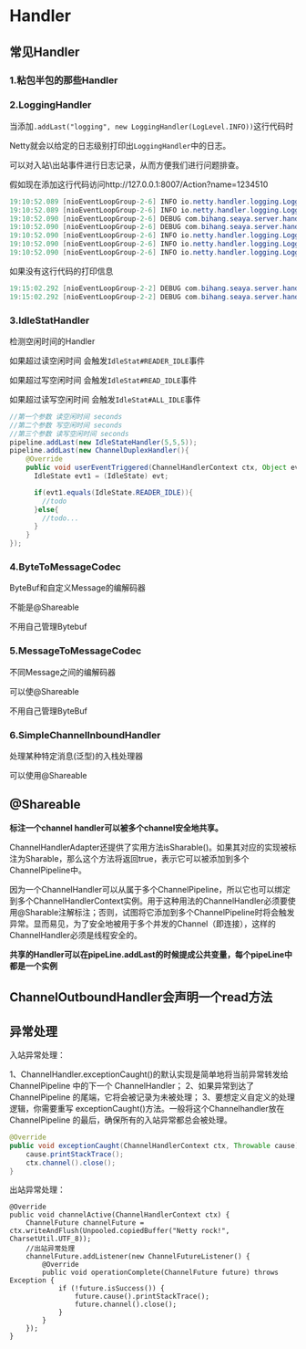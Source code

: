 

# Handler

## 常见Handler

### 1.粘包半包的那些Handler

### 2.LoggingHandler

当添加`.addLast("logging", new LoggingHandler(LogLevel.INFO))`这行代码时

Netty就会以给定的日志级别打印出`LoggingHandler`中的日志。

可以对入站\出站事件进行日志记录，从而方便我们进行问题排查。

假如现在添加这行代码访问http://127.0.0.1:8007/Action?name=1234510

```java
19:10:52.089 [nioEventLoopGroup-2-6] INFO io.netty.handler.logging.LoggingHandler - [id: 0x4a9db561, L:/127.0.0.1:8007 - R:/127.0.0.1:53151] REGISTERED
19:10:52.089 [nioEventLoopGroup-2-6] INFO io.netty.handler.logging.LoggingHandler - [id: 0x4a9db561, L:/127.0.0.1:8007 - R:/127.0.0.1:53151] ACTIVE
19:10:52.090 [nioEventLoopGroup-2-6] DEBUG com.bihang.seaya.server.handler.SeayaHandler - io.netty.handler.codec.http.DefaultHttpRequest
19:10:52.090 [nioEventLoopGroup-2-6] DEBUG com.bihang.seaya.server.handler.SeayaHandler - uri/Action?name=1234510
19:10:52.090 [nioEventLoopGroup-2-6] INFO io.netty.handler.logging.LoggingHandler - [id: 0x4a9db561, L:/127.0.0.1:8007 - R:/127.0.0.1:53151] CLOSE
19:10:52.090 [nioEventLoopGroup-2-6] INFO io.netty.handler.logging.LoggingHandler - [id: 0x4a9db561, L:/127.0.0.1:8007 ! R:/127.0.0.1:53151] INACTIVE
19:10:52.090 [nioEventLoopGroup-2-6] INFO io.netty.handler.logging.LoggingHandler - [id: 0x4a9db561, L:/127.0.0.1:8007 ! R:/127.0.0.1:53151] UNREGISTERED
```

如果没有这行代码的打印信息

```java
19:15:02.292 [nioEventLoopGroup-2-2] DEBUG com.bihang.seaya.server.handler.SeayaHandler - io.netty.handler.codec.http.DefaultHttpRequest
19:15:02.292 [nioEventLoopGroup-2-2] DEBUG com.bihang.seaya.server.handler.SeayaHandler - uri/Action?name=1234510
```

### 3.IdleStatHandler

检测空闲时间的Handler

如果超过读空闲时间 会触发`IdleStat#READER_IDLE`事件

如果超过写空闲时间 会触发`IdleStat#READ_IDLE`事件

如果超过读写空闲时间 会触发`IdleStat#ALL_IDLE`事件

```java
//第一个参数 读空闲时间 seconds
//第二个参数 写空闲时间 seconds
//第三个参数 读写空闲时间 seconds
pipeline.addLast(new IdleStateHandler(5,5,5));
pipeline.addLast(new ChannelDuplexHandler(){
    @Override
    public void userEventTriggered(ChannelHandlerContext ctx, Object evt) throws Exception {
      IdleState evt1 = (IdleState) evt;

      if(evt1.equals(IdleState.READER_IDLE)){
      	//todo
      }else{
      	//todo...
      }
    }
});
```

### 4.ByteToMessageCodec

ByteBuf和自定义Message的编解码器

不能是@Shareable

不用自己管理Bytebuf

### 5.MessageToMessageCodec

不同Message之间的编解码器

可以使@Shareable

不用自己管理ByteBuf

### 6.SimpleChannelInboundHandler

处理某种特定消息(泛型)的入栈处理器

可以使用@Shareable



## @Shareable

**标注一个channel handler可以被多个channel安全地共享。**

ChannelHandlerAdapter还提供了实用方法isSharable()。如果其对应的实现被标注为Sharable，那么这个方法将返回true，表示它可以被添加到多个ChannelPipeline中。

因为一个ChannelHandler可以从属于多个ChannelPipeline，所以它也可以绑定到多个ChannelHandlerContext实例。用于这种用法的ChannelHandler必须要使用@Sharable注解标注；否则，试图将它添加到多个ChannelPipeline时将会触发异常。显而易见，为了安全地被用于多个并发的Channel（即连接），这样的ChannelHandler必须是线程安全的。

**共享的Handler可以在pipeLine.addLast的时候提成公共变量，每个pipeLine中都是一个实例**



## ChannelOutboundHandler会声明一个read方法

## 异常处理

入站异常处理：

1、ChannelHandler.exceptionCaught()的默认实现是简单地将当前异常转发给ChannelPipeline 中的下一个 ChannelHandler；
2、如果异常到达了 ChannelPipeline 的尾端，它将会被记录为未被处理；
3、要想定义自定义的处理逻辑，你需要重写 exceptionCaught()方法。一般将这个Channelhandler放在 ChannelPipeline 的最后，确保所有的入站异常都总会被处理。

```java
@Override
public void exceptionCaught(ChannelHandlerContext ctx, Throwable cause) throws Exception {
    cause.printStackTrace();
    ctx.channel().close();
}
```

出站异常处理：

```
@Override
public void channelActive(ChannelHandlerContext ctx) {
    ChannelFuture channelFuture = ctx.writeAndFlush(Unpooled.copiedBuffer("Netty rock!", CharsetUtil.UTF_8));
    //出站异常处理
    channelFuture.addListener(new ChannelFutureListener() {
        @Override
        public void operationComplete(ChannelFuture future) throws Exception {
            if (!future.isSuccess()) {
                future.cause().printStackTrace();
                future.channel().close();
            }
        }
    });
}
```